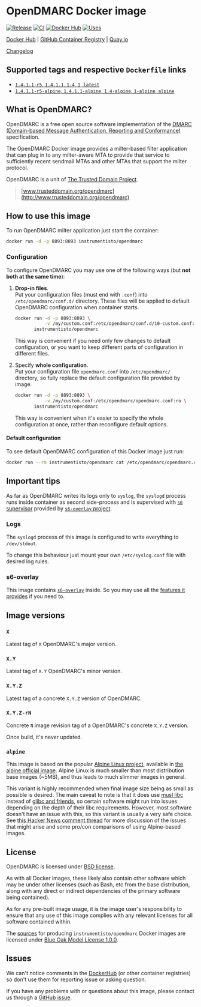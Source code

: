OpenDMARC Docker image
======================

[![Release](https://img.shields.io/github/v/release/instrumentisto/opendmarc-docker-image "Release")](https://github.com/instrumentisto/opendmarc-docker-image/releases)
[![CI](https://github.com/instrumentisto/opendmarc-docker-image/workflows/CI/badge.svg?branch=master "CI")](https://github.com/instrumentisto/opendmarc-docker-image/actions?query=workflow%3ACI+branch%3Amaster)
[![Docker Hub](https://img.shields.io/docker/pulls/instrumentisto/opendmarc?label=Docker%20Hub%20pulls "Docker Hub pulls")](https://hub.docker.com/r/instrumentisto/opendmarc)
[![Uses](https://img.shields.io/badge/uses-s6--overlay-blue.svg "Uses s6-overlay")](https://github.com/just-containers/s6-overlay)

[Docker Hub](https://hub.docker.com/r/instrumentisto/opendmarc)
| [GitHub Container Registry](https://github.com/orgs/instrumentisto/packages/container/package/opendmarc)
| [Quay.io](https://quay.io/repository/instrumentisto/opendmarc)

[Changelog](https://github.com/instrumentisto/opendmarc-docker-image/blob/master/CHANGELOG.md)




## Supported tags and respective `Dockerfile` links

- [`1.4.1.1-r5`, `1.4.1.1`, `1.4`, `1`, `latest`][101]
- [`1.4.1.1-r5-alpine`, `1.4.1.1-alpine`, `1.4-alpine`, `1-alpine`, `alpine`][102]




## What is OpenDMARC?

OpenDMARC is a free open source software implementation of the [DMARC (Domain-based Message Authentication, Reporting and Conformance)][11] specification.

The OpenDMARC Docker image provides a milter-based filter application that can plug in to any milter-aware MTA to provide that service to sufficiently recent sendmail MTAs and other MTAs that support the milter protocol.

OpenDMARC is a unit of [The Trusted Domain Project][16].

> [www.trusteddomain.org/opendmarc](http://www.trusteddomain.org/opendmarc)




## How to use this image

To run OpenDMARC milter application just start the container: 
```bash
docker run -d -p 8893:8893 instrumentisto/opendmarc
```


### Configuration

To configure OpenDMARC you may use one of the following ways (but __not both at the same time__):

1.  __Drop-in files__.  
    Put your configuration files (must end with `.conf`) into `/etc/opendmarc/conf.d/` directory. These files will be applied to default OpenDMARC configuration when container starts.
    
    ```bash
    docker run -d -p 8893:8893 \
               -v /my/custom.conf:/etc/opendmarc/conf.d/10-custom.conf:ro \
           instrumentisto/opendmarc
    ```
    
    This way is convenient if you need only few changes to default configuration, or you want to keep different parts of configuration in different files.

2.  Specify __whole configuration__.  
    Put your configuration file `opendmarc.conf` into `/etc/opendmarc/` directory, so fully replace the default configuration file provided by image.
    
    ```bash
    docker run -d -p 8893:8893 \
               -v /my/custom.conf:/etc/opendmarc/opendmarc.conf:ro \
           instrumentisto/opendmarc
    ```
    
    This way is convenient when it's easier to specify the whole configuration at once, rather than reconfigure default options.

#### Default configuration

To see default OpenDMARC configuration of this Docker image just run:
```bash
docker run --rm instrumentisto/opendmarc cat /etc/opendmarc/opendmarc.conf
```




## Important tips

As far as OpenDMARC writes its logs only to `syslog`, the `syslogd` process runs inside container as second side-process and is supervised with [`s6` supervisor][20] provided by [`s6-overlay` project][21].


### Logs

The `syslogd` process of this image is configured to write everything to `/dev/stdout`.

To change this behaviour just mount your own `/etc/syslog.conf` file with desired log rules.


### s6-overlay

This image contains [`s6-overlay`][21] inside. So you may use all the [features it provides][22] if you need to.




## Image versions


### `X`

Latest tag of `X` OpenDMARC's major version.


### `X.Y`

Latest tag of `X.Y` OpenDMARC's minor version.


### `X.Y.Z`

Latest tag of a concrete `X.Y.Z` version of OpenDMARC.


### `X.Y.Z-rN`

Concrete `N` image revision tag of a OpenDMARC's concrete `X.Y.Z` version.

Once build, it's never updated.


### `alpine`

This image is based on the popular [Alpine Linux project][1], available in [the alpine official image][2]. Alpine Linux is much smaller than most distribution base images (~5MB), and thus leads to much slimmer images in general.

This variant is highly recommended when final image size being as small as possible is desired. The main caveat to note is that it does use [musl libc][4] instead of [glibc and friends][5], so certain software might run into issues depending on the depth of their libc requirements. However, most software doesn't have an issue with this, so this variant is usually a very safe choice. See [this Hacker News comment thread][6] for more discussion of the issues that might arise and some pro/con comparisons of using Alpine-based images.




## License

OpenDMARC is licensed under [BSD license][92].

As with all Docker images, these likely also contain other software which may be under other licenses (such as Bash, etc from the base distribution, along with any direct or indirect dependencies of the primary software being contained).

As for any pre-built image usage, it is the image user's responsibility to ensure that any use of this image complies with any relevant licenses for all software contained within.

The [sources][90] for producing `instrumentisto/opendmarc` Docker images are licensed under [Blue Oak Model License 1.0.0][91].




## Issues

We can't notice comments in the [DockerHub] (or other container registries) so don't use them for reporting issue or asking question.

If you have any problems with or questions about this image, please contact us through a [GitHub issue][3].




[DockerHub]: https://hub.docker.com

[1]: http://alpinelinux.org
[2]: https://hub.docker.com/_/alpine
[3]: https://github.com/instrumentisto/opendmarc-docker-image/issues
[4]: http://www.musl-libc.org
[5]: http://www.etalabs.net/compare_libcs.html
[6]: https://news.ycombinator.com/item?id=10782897
[11]: https://dmarc.org
[16]: http://www.trusteddomain.org
[20]: http://skarnet.org/software/s6/overview.html
[21]: https://github.com/just-containers/s6-overlay
[22]: https://github.com/just-containers/s6-overlay#usage
[90]: https://github.com/instrumentisto/opendmarc-docker-image
[91]: https://github.com/instrumentisto/opendmarc-docker-image/blob/master/LICENSE.md
[92]: https://sourceforge.net/p/opendmarc/code/ci/master/tree/LICENSE
[101]: https://github.com/instrumentisto/opendmarc-docker-image/blob/master/debian/Dockerfile
[102]: https://github.com/instrumentisto/opendmarc-docker-image/blob/master/alpine/Dockerfile
